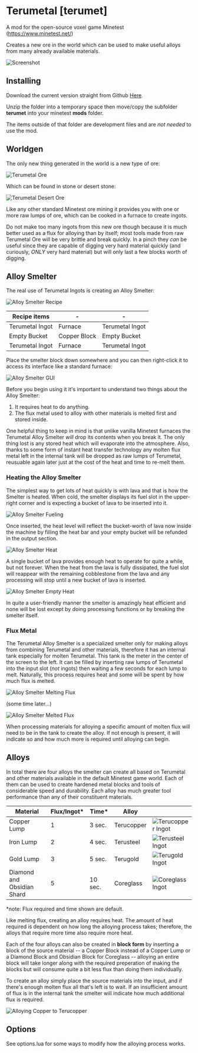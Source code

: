 # Terumetal [terumet]
A mod for the open-source voxel game Minetest (https://www.minetest.net/)

Creates a new ore in the world which can be used to make useful alloys from many already available materials.

![Screenshot](https://github.com/Terumoc/terumet/blob/master/terumet/screenshot.png)

## Installing
Download the current version straight from Github [Here](https://github.com/Terumoc/terumet/archive/master.zip).

Unzip the folder into a temporary space then move/copy the subfolder **terumet** into your minetest **mods** folder.

The items outside of that folder are development files and are *not needed* to use the mod.

## Worldgen
The only new thing generated in the world is a new type of ore:

![Terumetal Ore](https://github.com/Terumoc/terumet/blob/master/tutorial/ore_stone.png)

Which can be found in stone or desert stone:

![Terumetal Desert Ore](https://github.com/Terumoc/terumet/blob/master/tutorial/ore_desert_stone.png)

Like any other standard Minetest ore mining it provides you with one or more raw lumps of ore, which can be cooked in a furnace to create ingots.

Do not make too many ingots from this new ore though because it is much better used as a flux for alloying than by itself; most tools made from raw Terumetal Ore will be very brittle and break quickly. In a pinch they *can* be useful since they are capable of digging very hard material quickly (and curiously, *ONLY* very hard material) but will only last a few blocks worth of digging.

## Alloy Smelter
The real use of Terumetal Ingots is creating an Alloy Smelter:

![Alloy Smelter Recipe](https://github.com/Terumoc/terumet/blob/master/tutorial/smelter_recipe.png)

| Recipe items |-|-|
|-----------------|-----------|---------------|
| Terumetal Ingot | Furnace | Terumetal Ingot |
| Empty Bucket | Copper Block | Empty Bucket |
| Terumetal Ingot | Furnace | Terumetal Ingot |

Place the smelter block down somewhere and you can then right-click it to access its interface like a standard furnace:

![Alloy Smelter GUI](https://github.com/Terumoc/terumet/blob/master/tutorial/smelter_gui.png)

Before you begin using it it's important to understand two things about the Alloy Smelter:
1. It requires heat to do anything.
2. The flux metal used to alloy with other materials is melted first and stored inside.

One helpful thing to keep in mind is that unlike vanilla Minetest furnaces the Terumetal Alloy Smelter *will* drop its contents when you break it. The only thing lost is any stored heat which will evaporate into the atmosphere. Also, thanks to some form of instant heat transfer technology any molten flux metal left in the internal tank will be dropped as raw lumps of Terumetal, reusuable again later just at the cost of the heat and time to re-melt them.

### Heating the Alloy Smelter
The simplest way to get lots of heat quickly is with lava and that is how the Smelter is heated.
When cold, the smelter displays its fuel slot in the upper-right corner and is expecting a bucket of lava to be inserted into it.

![Alloy Smelter Fueling](https://github.com/Terumoc/terumet/blob/master/tutorial/smelter_fueling.png)

Once inserted, the heat level will reflect the bucket-worth of lava now inside the machine by filling the heat bar and your empty bucket will be refunded in the output section.

![Alloy Smelter Heat](https://github.com/Terumoc/terumet/blob/master/tutorial/smelter_fueling_2.png)

A single bucket of lava provides enough heat to operate for quite a while, but not forever. When the heat from the lava is fully dissipated, the fuel slot will reappear with the remaining cobblestone from the lava and any processing will stop until a new bucket of lava is inserted.

![Alloy Smelter Empty Heat](https://github.com/Terumoc/terumet/blob/master/tutorial/smelter_fueling_3.png)

In quite a user-friendly manner the smelter is amazingly heat efficient and none will be lost except by doing processing functions or by breaking the smelter itself.

### Flux Metal
The Terumetal Alloy Smelter is a specialized smelter only for making alloys from combining Terumetal and other materials, therefore it has an internal tank especially for molten Terumetal. This tank is the meter in the center of the screen to the left. It can be filled by inserting raw lumps of Terumetal into the input slot (*not* ingots) then waiting a few seconds for each lump to melt. Naturally, this process requires heat and some will be spent by how much flux is melted.

![Alloy Smelter Melting Flux](https://github.com/Terumoc/terumet/blob/master/tutorial/smelter_melting_flux.png)

(some time later...)

![Alloy Smelter Melted Flux](https://github.com/Terumoc/terumet/blob/master/tutorial/smelter_melting_flux_2.png)

When processing materials for alloying a specific amount of molten flux will need to be in the tank to create the alloy. If not enough is present, it will indicate so and how much more is required until alloying can begin.

## Alloys
In total there are four alloys the smelter can create all based on Terumetal and other materials available in the default Minetest game world. Each of them can be used to create hardened metal blocks and tools of considerable speed and durability. Each alloy has much greater tool performance than any of their constituent materials.

| Material | Flux/Ingot* | Time* | Alloy |  |
|----------------------------|-------------|---------|------------|----------------------|
| Copper Lump | 1 | 3 sec. | Terucopper | ![Terucopper Ingot](https://github.com/Terumoc/terumet/blob/master/terumet/textures/terumet_ingot_alloy_tcop.png) |
| Iron Lump | 2 | 4 sec. | Terusteel | ![Terusteel Ingot](https://github.com/Terumoc/terumet/blob/master/terumet/textures/terumet_ingot_alloy_tste.png) |
| Gold Lump | 3 | 5 sec. | Terugold | ![Terugold Ingot](https://github.com/Terumoc/terumet/blob/master/terumet/textures/terumet_ingot_alloy_tgol.png) |
| Diamond and Obsidian Shard | 5 | 10 sec. | Coreglass | ![Coreglass Ingot](https://github.com/Terumoc/terumet/blob/master/terumet/textures/terumet_ingot_alloy_cgls.png) |

*note: Flux required and time shown are default.

Like melting flux, creating an alloy requires heat. The amount of heat required is dependent on how long the alloying process takes; therefore, the alloys that require more time also require more heat.

Each of the four alloys can also be created in **block form** by inserting a block of the source material -- a Copper Block instead of a Copper Lump or a Diamond Block and Obsidian Block for Coreglass -- alloying an entire block will take longer along with the required preperation of making the blocks but will consume quite a bit less flux than doing them individually.

To create an alloy simply place the source materials into the input, and if there's enough molten flux all that's left is to wait. If an insufficient amount of flux is in the internal tank the smelter will indicate how much additional flux is required.

![Alloying Copper to Terucopper](https://github.com/Terumoc/terumet/blob/master/tutorial/smelter_alloying.png)

## Options
See options.lua for some ways to modify how the alloying process works.

